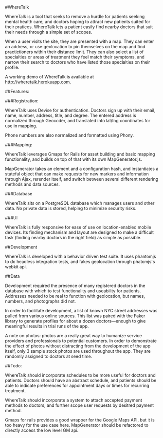 #WhereTalk

WhereTalk is a tool that seeks to remove a hurdle for patients seeking mental health care, and doctors hoping to attract new patients suited for their pratices. WhereTalk lets a patient easily find nearby doctors that suit their needs through a simple set of scopes. 

When a user visits the site, they are presented with a map. They can enter an address, or use geolocation to pin themselves on the map and find practictioners within their distance limit. They can also select a list of specialties or areas of treatment they feel match their symptoms, and narrow their search to doctors who have listed those specialties on their profile.

A working demo of WhereTalk is available at http://wheretalk.herokuapp.com.

##Features:

###Registration:

WhereTalk uses Devise for authentication. Doctors sign up with their email, name, number, address, title, and degree. The entered address is normalized through Geocoder, and translated into lat/lng coordinates for use in mapping. 

Phone numbers are also normalized and formatted using Phony.

###Mapping:

WhereTalk leverages Gmaps for Rails for asset building and basic mapping functionality, and builds on top of that with its own MapGenerator.js.

MapGenerator takes an element and a configuration hash, and instantiates a stateful object that can make requests for new markers and information through Ajax, rerender itself, and switch between several different rendering methods and data sources.

###Database

WhereTalk sits on a PostgreSQL database which manages users and other data. No private data is stored, helping to minimize security risks.

###UI

WhereTalk is fully responsive for ease of use on location-enabled mobile devices. Its finding mechanism and layout are designed to make a difficult task (finding nearby doctors in the right field) as simple as possible.


##Development

WhereTalk is developed with a behavior driven test suite. It uses phantomjs to do headless integration tests, and fakes geolocation through phatomjs's webkit api.

##Data

Development required the presence of many registered doctors in the database with which to test functionality and useability for patients. Addresses needed to be real to function with geolocation, but names, numbers, and photographs did not.

In order to facilitate development, a list of known NYC street addresses was pulled from various online sources. This list was paired with the Faker library to generate profiles for about a dozen doctors—enough to give meaningful results in trial runs of the app.

A note on photos: photos are a really great way to humanize service providers and professionals to potential customers. In order to demonstrate the effect of photos without distracting from the development of the app itself, only 3 sample stock photos are used throughout the app. They are randomly assigned to doctors at seed time.


##Todo:

WhereTalk should incorporate schedules to be more useful for doctors and patients. Doctors should have an abstract schedule, and patients should be able to indicate preferences for appointment days or times for recurring treatment.

WhereTalk should incorporate a system to attach accepted payment methods to doctors, and further scope user requests by desitred payment method.

Gmaps for rails provides a good wrapper for the Google Maps API, but it is too heavy for the use case here. MapGenerator should be refactored to directly access the low level GM api.